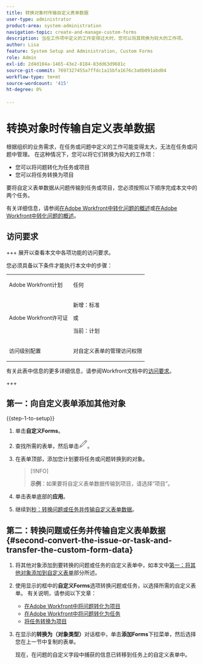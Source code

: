 ```yaml
---
title: 转换对象时传输自定义表单数据
user-type: administrator
product-area: system-administration
navigation-topic: create-and-manage-custom-forms
description: 当在工作项中定义的工作变得过大时，您可以将其转换为较大的工作项。
author: Lisa
feature: System Setup and Administration, Custom Forms
role: Admin
exl-id: 2d4d104a-1465-43e2-8184-83dd63d9681c
source-git-commit: 7697327455a7ffdc1a15bfa1676c3a0b091abd04
workflow-type: tm+mt
source-wordcount: '415'
ht-degree: 0%

---
```


# 转换对象时传输自定义表单数据

根据组织的业务需求，在任务或问题中定义的工作可能变得太大，无法在任务或问题中管理。 在这种情况下，您可以将它们转换为较大的工作项：

* 您可以将问题转化为任务或项目
* 您可以将任务转换为项目

要将自定义表单数据从问题传输到任务或项目，您必须按照以下顺序完成本文中的两个任务。

有关详细信息，请参阅[在Adobe Workfront中转化问题的概述](../../../manage-work/issues/convert-issues/convert-issues.md)或[在Adobe Workfront中转化问题的概述](../../../manage-work/issues/convert-issues/convert-issues.md)。

## 访问要求

+++ 展开以查看本文中各项功能的访问要求。

您必须具备以下条件才能执行本文中的步骤：

<table style="table-layout:auto"> 
 <col> 
 <col> 
 <tbody> 
  <tr data-mc-conditions=""> 
   <td role="rowheader"> <p>Adobe Workfront计划</p> </td> 
   <td>任何</td> 
  </tr> 
  <tr> 
   <td role="rowheader">Adobe Workfront许可证</td> 
   <td>
   <p>新增：标准</p>
   <p>或</p>
   <p>当前：计划</p></td> 
  </tr> 
  <tr data-mc-conditions=""> 
   <td role="rowheader">访问级别配置</td> 
   <td> <p>对自定义表单的管理访问权限</p> </td> 
  </tr> 
 </tbody> 
</table>

有关此表中信息的更多详细信息，请参阅Workfront文档中的[访问要求](/help/quicksilver/administration-and-setup/add-users/access-levels-and-object-permissions/access-level-requirements-in-documentation.md)。

+++

## 第一：向自定义表单添加其他对象

{{step-1-to-setup}}

1. 单击&#x200B;**自定义Forms**。
1. 查找所需的表单，然后单击![编辑图标](assets/edit-icon.png)。
1. 在表单顶部，添加您计划要将任务或问题转换到的对象。

   >[!INFO]
   >
   >**示例**：如果要将自定义表单数据传输到项目，请选择“项目”。

1. 单击表单底部的&#x200B;**应用**。

1. 继续到[秒：转换问题或任务并传输自定义表单数据](#second-convert-the-issue-or-task-and-transfer-the-custom-form-data)。

## 第二：转换问题或任务并传输自定义表单数据 {#second-convert-the-issue-or-task-and-transfer-the-custom-form-data}

1. 将其他对象添加到要转换的问题或任务的自定义表单中，如本文中[第一：将其他对象添加到自定义表单](#first-add-additonal-objects-to-the-custom-form)部分所述。
1. 使用显示的框中的&#x200B;**自定义Forms**&#x200B;选项转换问题或任务，以选择所需的自定义表单。 有关说明，请参阅以下文章：

   * [在Adobe Workfront中将问题转化为项目](../../../manage-work/issues/convert-issues/convert-issue-to-project.md)
   * [在Adobe Workfront中将问题转化为任务](../../../manage-work/issues/convert-issues/convert-issue-to-task.md)
   * [将任务转换为项目](../../../manage-work/tasks/manage-tasks/convert-task-to-project.md)

1. 在显示的&#x200B;**转换为（对象类型）**&#x200B;对话框中，单击&#x200B;**添加Forms**&#x200B;下拉菜单，然后选择您在上一节中复制的表单。

   现在，在问题的自定义字段中捕获的信息已转移到任务上的自定义表单中。


<!--
## First: Copy the custom form {#first-copy-the-custom-form}

First you need to make sure that you retain any custom form data on a task or issue you want to convert. Because the custom form data must be an exact match on the converted item, it is best practice to duplicate the form so that you can attach it to the new object.

>[!TIP]
>
>Another way to retain custom form data in this situation is to add the larger object type to the custom form. For instructions, see [Create a custom form](/help/quicksilver/administration-and-setup/customize-workfront/create-manage-custom-forms/form-designer/design-a-form/design-a-form.md).

1. Click the **Main Menu** icon ![](assets/main-menu-icon.png) in the upper-right corner of Adobe Workfront, then click **Setup** ![](assets/gear-icon-settings.png).

1. Click **Custom Forms**.
1. Select the task- or issue-type custom form, then click **Copy**.
1. In the **Custom Form** dialog box, specify a name for the new form.  

1. From the **Form Type** drop-down menu, select the type of object you want to create the new custom form for

   **Example:** If you want to transfer the custom form data to a project, select Project.

1. Click **Copy Form**.

   This copied custom form can now be attached to a task or project.

1. Continue on to [Second: Convert the issue or task and transfer the custom form data](#second-convert-the-issue-or-task-and-transfer-the-custom-form-data).
-->